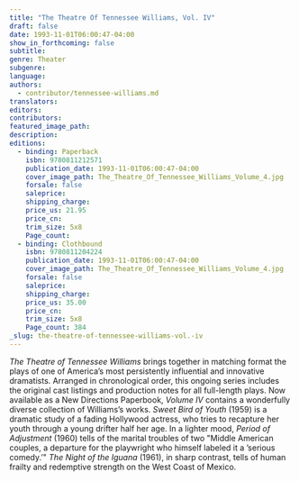 ```yaml
---
title: "The Theatre Of Tennessee Williams, Vol. IV"
draft: false
date: 1993-11-01T06:00:47-04:00
show_in_forthcoming: false
subtitle:
genre: Theater
subgenre:
language:
authors:
  - contributor/tennessee-williams.md
translators:
editors:
contributors:
featured_image_path:
description:
editions:
  - binding: Paperback
    isbn: 9780811212571
    publication_date: 1993-11-01T06:00:47-04:00
    cover_image_path: The_Theatre_Of_Tennessee_Williams_Volume_4.jpg
    forsale: false
    saleprice:
    shipping_charge:
    price_us: 21.95
    price_cn:
    trim_size: 5x8
    Page_count:
  - binding: Clothbound
    isbn: 9780811204224
    publication_date: 1993-11-01T06:00:47-04:00
    cover_image_path: The_Theatre_Of_Tennessee_Williams_Volume_4.jpg
    forsale: false
    saleprice:
    shipping_charge:
    price_us: 35.00
    price_cn:
    trim_size: 5x8
    Page_count: 384
_slug: the-theatre-of-tennessee-williams-vol.-iv
---
```


_The Theatre of Tennessee Williams_ brings together in matching format the plays of one of America’s most persistently influential and innovative dramatists. Arranged in chronological order, this ongoing series includes the original cast listings and production notes for all full-length plays. Now available as a New Directions Paperbook, _Volume IV_ contains a wonderfully diverse collection of Williams’s works. _Sweet Bird of Youth_ (1959) is a dramatic study of a fading Hollywood actress, who tries to recapture her youth through a young drifter half her age. In a lighter mood, _Period of Adjustment_ (1960) tells of the marital troubles of two "Middle American couples, a departure for the playwright who himself labeled it a ’serious comedy.’" _The Night of the Iguana_ (1961), in sharp contrast, tells of human frailty and redemptive strength on the West Coast of Mexico.


